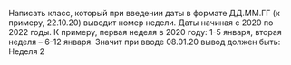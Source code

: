 Написать класс, который при введении даты в формате ДД.ММ.ГГ (к примеру, 
22.10.20) выводит номер недели. Даты начиная с 2020 по 2022 годы. К примеру, первая неделя в 
2020 году: 1-5 января, вторая неделя – 6-12 января. Значит при вводе 08.01.20 вывод должен быть: 
Неделя 2
